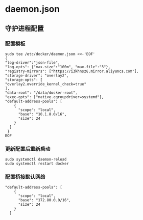 # daemon.json

## 守护进程配置
### 配置模板

```sudo mkdir -p /etc/docker
sudo tee /etc/docker/daemon.json <<-'EOF'
{
"log-driver":"json-file",
"log-opts": {"max-size":"100m", "max-file":"3"},
"registry-mirrors": ["https://i3khnsz8.mirror.aliyuncs.com"],
"storage-driver": "overlay2",
"storage-opts": [
"overlay2.override_kernel_check=true"
],
"data-root": "/data/docker-root",
"exec-opts": ["native.cgroupdriver=systemd"],
"default-address-pools": [
    {
      "scope": "local",
      "base": "10.1.8.0/16",
      "size": 24
    }
  ]
 }
EOF
```
### 更新配置后重新启动
    sudo systemctl daemon-reload 
    sudo systemctl restart docker

### 配置桥接默认网络

    "default-address-pools": [
        {
          "scope": "local",
          "base": "172.80.0.0/16",
          "size": 24
        }
      ]
